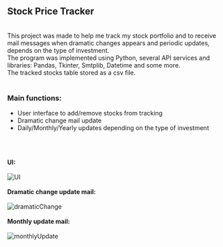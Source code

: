 <h2> Stock Price Tracker </h2><br> 
This project was made to help me track my stock portfolio and to receive mail messages when dramatic changes appears and periodic updates, depends on the type of investment.<br>
The program was implemented using Python, several API services and libraries: Pandas, Tkinter, Smtplib, Datetime and some more.<br>
The tracked stocks table stored as a csv file.
<br><br>
<h3>Main functions: </h3>
<ul>
  <li>User interface to add/remove stocks from tracking</li>
  <li>Dramatic change mail update</li>
  <li>Daily/Monthly/Yearly updates depending on the type of investment</li>
</ul>
<br> <br> 

<b>UI: </b>
<br><br>
![UI](https://user-images.githubusercontent.com/107939270/187472421-eb0e9b16-65b9-49d8-9547-14fd9aab0846.PNG)
<br><br>
<b>Dramatic change update mail: </b>
<br><br>
![dramaticChange](https://user-images.githubusercontent.com/107939270/187472565-e1e64033-c510-4844-a17e-da9d417d8d19.PNG)
<br><br>
<b>Monthly update mail: </b>
<br><br>
![monthlyUpdate](https://user-images.githubusercontent.com/107939270/187472693-ece52b91-3daa-41d4-8e77-fb3c5e2e4a5c.PNG)
